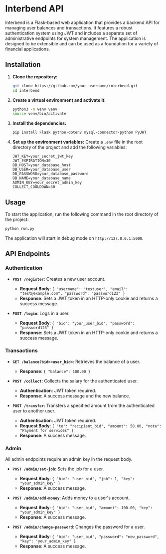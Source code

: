# Interbend API

Interbend is a Flask-based web application that provides a backend API for managing user balances and transactions. It features a robust authentication system using JWT and includes a separate set of administrative endpoints for system management. The application is designed to be extensible and can be used as a foundation for a variety of financial applications.

## Installation

1.  **Clone the repository:**
    ```bash
    git clone https://github.com/your-username/interbend.git
    cd interbend
    ```

2.  **Create a virtual environment and activate it:**
    ```bash
    python3 -m venv venv
    source venv/bin/activate
    ```

3.  **Install the dependencies:**
    ```bash
    pip install Flask python-dotenv mysql-connector-python PyJWT
    ```

4.  **Set up the environment variables:**
    Create a `.env` file in the root directory of the project and add the following variables:
    ```
    JWT_KEY=your_secret_jwt_key
    JWT_EXPIRATION=30
    DB_HOST=your_database_host
    DB_USER=your_database_user
    DB_PASSWORD=your_database_password
    DB_NAME=your_database_name
    ADMIN_KEY=your_secret_admin_key
    COLLECT_COOLDOWN=30
    ```

## Usage

To start the application, run the following command in the root directory of the project:
```bash
python run.py
```
The application will start in debug mode on `http://127.0.0.1:5000`.

## API Endpoints

### Authentication

-   **`POST /register`**: Creates a new user account.
    -   **Request Body**: `{ "username": "testuser", "email": "test@example.com", "password": "password123" }`
    -   **Response**: Sets a JWT token in an HTTP-only cookie and returns a success message.

-   **`POST /login`**: Logs in a user.
    -   **Request Body**: `{ "bid": "your_user_bid", "password": "password123" }`
    -   **Response**: Sets a JWT token in an HTTP-only cookie and returns a success message.

### Transactions

-   **`GET /balance?bid=<user_bid>`**: Retrieves the balance of a user.
    -   **Response**: `{ "balance": 100.00 }`

-   **`POST /collect`**: Collects the salary for the authenticated user.
    -   **Authentication**: JWT token required.
    -   **Response**: A success message and the new balance.

-   **`POST /transfer`**: Transfers a specified amount from the authenticated user to another user.
    -   **Authentication**: JWT token required.
    -   **Request Body**: `{ "to": "recipient_bid", "amount": 50.00, "note": "Payment for services" }`
    -   **Response**: A success message.

### Admin

All admin endpoints require an admin key in the request body.

-   **`POST /admin/set-job`**: Sets the job for a user.
    -   **Request Body**: `{ "bid": "user_bid", "job": 1, "key": "your_admin_key" }`
    -   **Response**: A success message.

-   **`POST /admin/add-money`**: Adds money to a user's account.
    -   **Request Body**: `{ "bid": "user_bid", "amount": 100.00, "key": "your_admin_key" }`
    -   **Response**: A success message.

-   **`POST /admin/change-password`**: Changes the password for a user.
    -   **Request Body**: `{ "bid": "user_bid", "password": "new_password", "key": "your_admin_key" }`
    -   **Response**: A success message.
